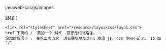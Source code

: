 javaweb-css/js/images

路径：

```
<link rel="stylesheet" href="/resource/layui/css/layui.css">
href 下面的 /  要加一个 斜杠  意思是相对路径，
没加的情况下 ， 在第二次请求  浏览器填地址访问，发现 js, css 作用不起了。 so 加 "/"

```

